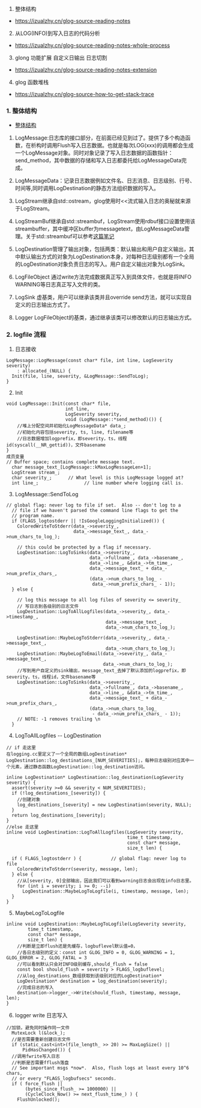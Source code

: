 1. 整体结构
- https://izualzhy.cn/glog-source-reading-notes

2. 从LOG(INFO)到写入日志的代码分析
- https://izualzhy.cn/glog-source-reading-notes-whole-process

3. glong 功能扩展 自定义日输出 日志切割
- https://izualzhy.cn/glog-source-reading-notes-extension

4. glog 函数堆栈
- https://izualzhy.cn/glog-source-how-to-get-stack-trace


### 1. 整体结构
- [整体结构](/source/glog-uml.png)
1. LogMessage:日志库的接口部分，在前面已经见到过了。提供了多个构造函数，在析构时调用Flush写入日志数据。也就是每次LOG(xxx)的调用都会生成一个LogMessage对象。同时对象记录了写入日志数据的函数指针：send_method，其中数据的存储和写入日志都委托给LogMessageData完成。

2. LogMessageData：记录日志数据例如文件名、日志消息、日志级别、行号、时间等,同时调用LogDestination的静态方法组织数据的写入。

3. LogStream继承自std::ostream，glog使用时<<流式输入日志的奥秘就来源于LogStream。
4. LogStreamBuf继承自std::streambuf，LogStream使用rdbuf接口设置使用该streambuffer，其中缓冲区buffer为messagetext，由LogMessageData管理。关于std::streambuf可以参考[这篇笔记](https://izualzhy.cn/stream-buffer)

5. LogDestination管理了输出对象，包括两类：默认输出和用户自定义输出，其中默认输出方式的对象为LogDestination本身，对每种日志级别都有一个全局的LogDestination对象负责日志的写入。用户自定义输出对象为LogSink。

6. LogFileObject 通过write方法完成数据真正写入到具体文件，也就是将INFO WARNING等日志真正写入文件的类。

7. LogSink 虚基类，用户可以继承该类并且override send方法，就可以实现自定义的日志输出方式了。
8. Logger LogFileObject的基类，通过继承该类可以修改默认的日志输出方式。


### 2. logfile 流程
1. 日志接收
```
LogMessage::LogMessage(const char* file, int line, LogSeverity severity)
    : allocated_(NULL) {
  Init(file, line, severity, &LogMessage::SendToLog);
}
```


2. Init
```
void LogMessage::Init(const char* file,
                      int line,
                      LogSeverity severity,
                      void (LogMessage::*send_method)()) {
    //堆上分配空间并初始化LogMessageData* data_;
    //初始化内容包括severity, ts, line, filename等
    //日志数据增加logprefix，即severity，ts，线程id(syscall(__NR_gettid))，文件basename
}
成员变量
// Buffer space; contains complete message text.
  char message_text_[LogMessage::kMaxLogMessageLen+1];
  LogStream stream_;
  char severity_;      // What level is this LogMessage logged at?
  int line_;                 // line number where logging call is.
```

3. LogMessage::SendToLog
```
// global flag: never log to file if set.  Also -- don't log to a
  // file if we haven't parsed the command line flags to get the
  // program name.
  if (FLAGS_logtostderr || !IsGoogleLoggingInitialized()) {
    ColoredWriteToStderr(data_->severity_,
                         data_->message_text_, data_->num_chars_to_log_);

    // this could be protected by a flag if necessary.
    LogDestination::LogToSinks(data_->severity_,
                               data_->fullname_, data_->basename_,
                               data_->line_, &data_->tm_time_,
                               data_->message_text_ + data_->num_prefix_chars_,
                               (data_->num_chars_to_log_ -
                                data_->num_prefix_chars_ - 1));
  } else {

    // log this message to all log files of severity <= severity_
    // 写日志到各级别的日志文件
    LogDestination::LogToAllLogfiles(data_->severity_, data_->timestamp_,
                                     data_->message_text_,
                                     data_->num_chars_to_log_);

    LogDestination::MaybeLogToStderr(data_->severity_, data_->message_text_,
                                     data_->num_chars_to_log_);
    LogDestination::MaybeLogToEmail(data_->severity_, data_->message_text_,
                                    data_->num_chars_to_log_);
    //写到用户自定义的sink输出，message_text_去掉了默认添加的logprefix，即severity，ts，线程id，文件basename等
    LogDestination::LogToSinks(data_->severity_,
                               data_->fullname_, data_->basename_,
                               data_->line_, &data_->tm_time_,
                               data_->message_text_ + data_->num_prefix_chars_,
                               (data_->num_chars_to_log_
                                - data_->num_prefix_chars_ - 1));
    // NOTE: -1 removes trailing \n
  }
```

4. LogToAllLogfiles -- LogDestination 
```
// if 走这里
在logging.cc里定义了一个全局的数组LogDestination* LogDestination::log_destinations_[NUM_SEVERITIES];，每种日志级别对应其中一个元素，通过静态函数LogDestination::log_destination访问。

inline LogDestination* LogDestination::log_destination(LogSeverity severity) {
  assert(severity >=0 && severity < NUM_SEVERITIES);
  if (!log_destinations_[severity]) {
    //创建对象
    log_destinations_[severity] = new LogDestination(severity, NULL);
  }
  return log_destinations_[severity];
}
//else 走这里
inline void LogDestination::LogToAllLogfiles(LogSeverity severity,
                                             time_t timestamp,
                                             const char* message,
                                             size_t len) {

  if ( FLAGS_logtostderr ) {           // global flag: never log to file
    ColoredWriteToStderr(severity, message, len);
  } else {
    //从[severity, 0]全部输出，因此我们可以看到warning日志会出现在info日志里。
    for (int i = severity; i >= 0; --i)
      LogDestination::MaybeLogToLogfile(i, timestamp, message, len);
  }
}
```


5. MaybeLogToLogfile
```
inline void LogDestination::MaybeLogToLogfile(LogSeverity severity,
        time_t timestamp,
        const char* message,
        size_t len) {
    //判断是立即flush还是先缓存，logbuflevel默认值=0，
    //各日志级别的定义：const int GLOG_INFO = 0, GLOG_WARNING = 1, GLOG_ERROR = 2, GLOG_FATAL = 3
    //可以看到默认只会对INFO级别缓存,should_flush = false
    const bool should_flush = severity > FLAGS_logbuflevel;
    //从log_destinations_数组获取到该级别对应的LogDestination*
    LogDestination* destination = log_destination(severity);
    //完成日志的写入
    destination->logger_->Write(should_flush, timestamp, message, len);
} 
```

6. logger write 日志写入
```
//加锁，避免同时操作同一文件
  MutexLock l(&lock_);
  //是否需要重新创建日志文件
  if (static_cast<int>(file_length_ >> 20) >= MaxLogSize() ||
      PidHasChanged()) {
  //调用fwrite写入日志
  //判断是否需要fflush落盘
  // See important msgs *now*.  Also, flush logs at least every 10^6 chars,
  // or every "FLAGS_logbufsecs" seconds.
  if ( force_flush ||
       (bytes_since_flush_ >= 1000000) ||
       (CycleClock_Now() >= next_flush_time_) ) {
    FlushUnlocked();
```
